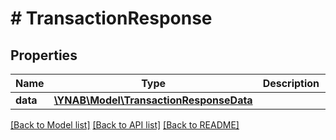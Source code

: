 # # TransactionResponse

## Properties

Name | Type | Description | Notes
------------ | ------------- | ------------- | -------------
**data** | [**\YNAB\Model\TransactionResponseData**](TransactionResponseData.md) |  | 

[[Back to Model list]](../../README.md#documentation-for-models) [[Back to API list]](../../README.md#documentation-for-api-endpoints) [[Back to README]](../../README.md)


